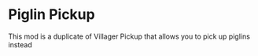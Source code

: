 # Piglin Pickup

This mod is a duplicate of Villager Pickup that allows you to pick up piglins instead
